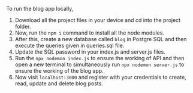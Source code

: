 To run the blog app locally,

1. Download all the project files in your device and cd into the project folder.
2. Now, run the ```npm i``` command to install all the node modules.
3. After this, create a new database called ```blog``` in Postgre SQL and then execute the queries given in queries.sql file.
4. Update the SQL password in your index.js and server.js files.
5. Run the ```npx nodemon index.js``` to ensure the working of API and then open a new terminal to simultaneously run ```npx nodemon server.js``` to ensure the working of the blog app.
6. Now visit ```localhost:3000``` and register with your credentials to create, read, update and delete blog posts.
